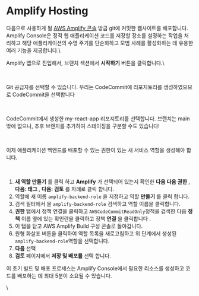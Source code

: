 # Amplify Hosting

다음으로 사용하게 될 [AWS Amplify 콘솔](https://aws.amazon.com/amplify/console/) 방금 git에 커밋한 웹사이트를 배포합니다. Amplify Console은 정적 웹 애플리케이션 코드를 저장할 장소를 설정하는 작업을 처리하고 해당 애플리케이션의 수명 주기를 단순화하고 모범 사례를 활성화하는 데 유용한 여러 기능을 제공합니다.\


Amplify 앱으로 진입해서, 브랜치 섹션에서 **시작하기** 버튼을 클릭합니다.\


<figure><img src="../.gitbook/assets/스크린샷 2024-06-19 오후 1.46.15.png" alt=""><figcaption></figcaption></figure>



Git 공급자를 선택할 수 있습니다. 우리는 CodeCommit에 리포지토리를 생성하였으므로 CodeCommit을 선택합니다

<figure><img src="../.gitbook/assets/스크린샷 2024-06-19 오후 2.00.31 (1).png" alt=""><figcaption></figcaption></figure>



CodeCommit에서 생성한 my-react-app 리포지토리를 선택합니다. 브랜치는 main밖에 없으나, 추후 브랜치를 추가하여 스테이징을 구분할 수도 있습니다!

<figure><img src="../.gitbook/assets/스크린샷 2024-06-19 오후 2.01.12.png" alt=""><figcaption></figcaption></figure>



이제 애플리케이션 백엔드를 배포할 수 있는 권한이 있는 새 서비스 역할을 생성해야 합니다.

<figure><img src="../.gitbook/assets/스크린샷 2024-06-19 오후 2.01.52.png" alt=""><figcaption></figcaption></figure>



1. **새 역할 만들기** 를 클릭 하고 **Amplify** 가 선택되어 있는지 확인한 **다음 다음 권한** , **다음: 태그** , **다음: 검토** 를 차례로 클릭 합니다.
2. 역할에 새 이름 `amplify-backend-role` 을 지정하고 역할 **만들기** 를 클릭 합니다.
3. 검색 필터에서 을 `amplify-backend-role` 검색하고 역할 이름을 클릭합니다.
4. **권한** 탭에서 정책 연결을 클릭하고 `AWSCodeCommitReadOnly`정책을 검색한 다음 **정책** 이름 옆에 있는 확인란을 클릭하고 정책 **연결** 을 클릭합니다 .&#x20;
5. 이 탭을 닫고 AWS Amplify Build 구성 콘솔로 돌아갑니다.
6. 원형 화살표 버튼을 클릭하여 역할 목록을 새로고침하고 위 단계에서 생성된 `amplify-backend-role`역할을 선택합니다.
7. **다음** 선택
8. **검토** 페이지에서 **저장 및 배포를** 선택 합니다.



이 초기 빌드 및 배포 프로세스는 Amplify Console에서 필요한 리소스를 생성하고 코드를 배포하는 데 최대 5분이 소요될 수 있습니다.

\


